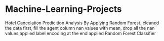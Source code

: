 # Machine-Learning-Projects 
Hotel Cancelation Predicition Analysis By Applying Random Forest.
cleaned the data first, fill the agent column nan values with mean, drop all the nan values
applied label encoding 
at the end applied Random Forest Classifier
